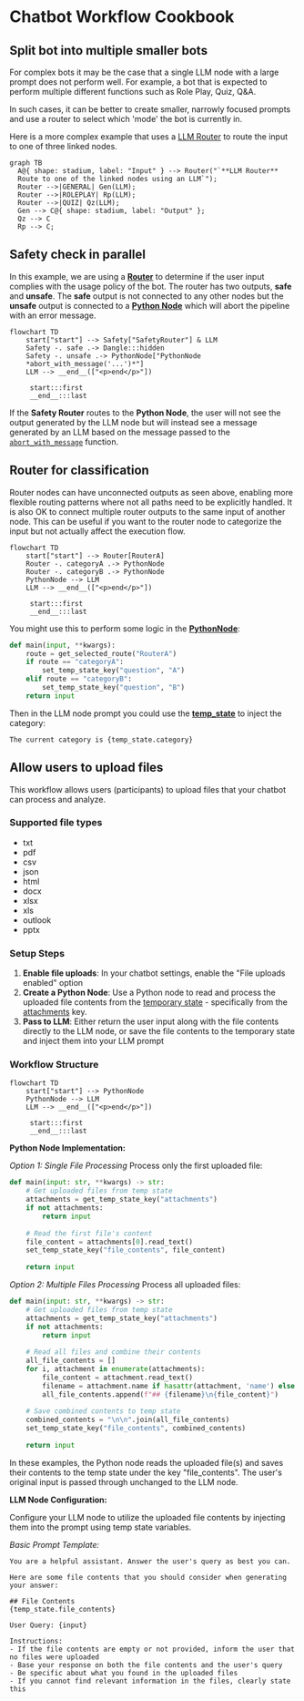 # Chatbot Workflow Cookbook

## Split bot into multiple smaller bots

For complex bots it may be the case that a single LLM node with a large prompt does not perform well. For example, a bot that is expected to perform multiple different functions such as Role Play, Quiz, Q&A.

In such cases, it can be better to create smaller, narrowly focused prompts and use a router to select which 'mode' the bot is currently in.

Here is a more complex example that uses a [LLM Router][router] to route the input to one of three linked nodes.

``` mermaid
graph TB
  A@{ shape: stadium, label: "Input" } --> Router("`**LLM Router**
  Route to one of the linked nodes using an LLM`");
  Router -->|GENERAL| Gen(LLM);
  Router -->|ROLEPLAY| Rp(LLM);
  Router -->|QUIZ| Qz(LLM);
  Gen --> C@{ shape: stadium, label: "Output" };
  Qz --> C
  Rp --> C;
```

## Safety check in parallel
In this example, we are using a [**Router**][router] to determine if the user input complies with the usage policy of the bot. The router has two outputs, **safe** and **unsafe**. The **safe** output is not connected to any other nodes but the **unsafe** output is connected to a [**Python Node**][python] which will abort the pipeline with an error message.

```mermaid
flowchart TD
    start["start"] --> Safety["SafetyRouter"] & LLM
    Safety -. safe .-> Dangle:::hidden
    Safety -. unsafe .-> PythonNode["PythonNode
    *abort_with_message('...')*"]
    LLM --> __end__(["<p>end</p>"])

     start:::first
     __end__:::last
```

If the **Safety Router** routes to the **Python Node**, the user will not see the output generated by the LLM node but will instead see a message generated by an LLM based on the message passed to the [`abort_with_message`][abort] function.

## Router for classification
Router nodes can have unconnected outputs as seen above, enabling more flexible routing patterns where not all paths need to be explicitly handled. It is also OK to connect multiple router outputs to the same input of another node. This can be useful if you want to the router node to categorize the input but not actually affect the execution flow.

```mermaid
flowchart TD
    start["start"] --> Router[RouterA]
    Router -. categoryA .-> PythonNode
    Router -. categoryB .-> PythonNode
    PythonNode --> LLM
    LLM --> __end__(["<p>end</p>"])

     start:::first
     __end__:::last
```

You might use this to perform some logic in the [**PythonNode**][python]:

```python
def main(input, **kwargs):
    route = get_selected_route("RouterA")
    if route == "categoryA":
        set_temp_state_key("question", "A")
    elif route == "categoryB":
        set_temp_state_key("question", "B")
    return input
```

Then in the LLM node prompt you could use the [**temp_state**][prompt_vars] to inject the category:

```
The current category is {temp_state.category}
```

## Allow users to upload files

This workflow allows users (participants) to upload files that your chatbot can process and analyze.

### Supported file types
- txt
- pdf
- csv
- json
- html
- docx
- xlsx
- xls
- outlook
- pptx

### Setup Steps

1. **Enable file uploads**: In your chatbot settings, enable the "File uploads enabled" option
2. **Create a Python Node**: Use a Python node to read and process the uploaded file contents from the [temporary state][temp_state] - specifically from the [attachments][attachments] key.
3. **Pass to LLM**: Either return the user input along with the file contents directly to the LLM node, or save the file contents to the temporary state and inject them into your LLM prompt

### Workflow Structure

```mermaid
flowchart TD
    start["start"] --> PythonNode
    PythonNode --> LLM
    LLM --> __end__(["<p>end</p>"])

     start:::first
     __end__:::last
```

**Python Node Implementation:**

*Option 1: Single File Processing*
Process only the first uploaded file:

```python
def main(input: str, **kwargs) -> str: 
    # Get uploaded files from temp state
    attachments = get_temp_state_key("attachments")
    if not attachments:
        return input
    
    # Read the first file's content
    file_content = attachments[0].read_text()
    set_temp_state_key("file_contents", file_content)
    
    return input
```

*Option 2: Multiple Files Processing*
Process all uploaded files:

```python
def main(input: str, **kwargs) -> str: 
    # Get uploaded files from temp state
    attachments = get_temp_state_key("attachments")
    if not attachments:
        return input
    
    # Read all files and combine their contents
    all_file_contents = []
    for i, attachment in enumerate(attachments):
        file_content = attachment.read_text()
        filename = attachment.name if hasattr(attachment, 'name') else f"File {i+1}"
        all_file_contents.append(f"## {filename}\n{file_content}")
    
    # Save combined contents to temp state
    combined_contents = "\n\n".join(all_file_contents)
    set_temp_state_key("file_contents", combined_contents)
    
    return input
```

In these examples, the Python node reads the uploaded file(s) and saves their contents to the temp state under the key "file_contents". The user's original input is passed through unchanged to the LLM node. 

**LLM Node Configuration:**

Configure your LLM node to utilize the uploaded file contents by injecting them into the prompt using temp state variables.

*Basic Prompt Template:*
```
You are a helpful assistant. Answer the user's query as best you can.

Here are some file contents that you should consider when generating your answer:

## File Contents
{temp_state.file_contents}

User Query: {input}

Instructions:
- If the file contents are empty or not provided, inform the user that no files were uploaded
- Base your response on both the file contents and the user's query
- Be specific about what you found in the uploaded files
- If you cannot find relevant information in the files, clearly state this
```

[abort]: ../concepts/pipelines/nodes.md#python_node.abort_with_message
[python]: ../concepts/pipelines/nodes.md#python_node
[router]: ../concepts/pipelines/nodes.md#llm-router
[prompt_vars]: ../concepts/prompt_variables.md
[temp_state]: ../concepts/pipelines/nodes.md#temporary-state
[attachments]: ../concepts/pipelines/nodes.md#attachments